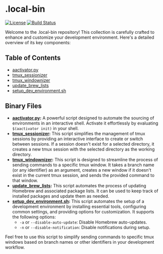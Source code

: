 # .local-bin

[![License](https://img.shields.io/badge/License-MIT-blue.svg)](LICENSE)
[![Build Status](https://travis-ci.org/your-username/.local-bin.svg?branch=main)](https://travis-ci.org/your-username/.local-bin)

Welcome to the .local-bin repository! This collection is carefully crafted to enhance and customize your development environment. Here's a detailed overview of its key components:

## Table of Contents

- [aactivator.py](#aactivatorpy)
- [tmux_sessionizer](#tmux_sessionizer)
- [tmux_windownizer](#tmux_windownizer)
- [update_brew_lists](#update_brew_lists)
- [setup_dev_environment.sh](#setup_dev_environmentsh)

## Binary Files

- **[aactivator.py](docs/aactivator/Usage.md):** A powerful script designed to automate the sourcing of environments in an interactive shell. Activate it effortlessly by evaluating `$(aactivator init)` in your shell.
- **[tmux_sessionizer](docs/tmux_sessionizer/Usage.md):** This script simplifies the management of tmux sessions by providing an interactive interface to create or switch between sessions. If a session doesn't exist for a selected directory, it creates a new tmux session with the selected directory as the working directory.
- **[tmux_windownizer](docs/tmux_windownizer/Usage.md):** This script is designed to streamline the process of sending commands to a specific tmux window. It takes a branch name (or any identifier) as an argument, creates a new window if it doesn't exist in the current tmux session, and sends the provided command to that window.
- **[update_brew_lists](docs/update_brew_lists/Usage.md):** This script automates the process of updating Homebrew and associated package lists. It can be used to keep track of installed packages and update them as needed.
- **[setup_dev_environment.sh](docs/setup_dev_environment/Usage.md):** This script automates the setup of a development environment by installing essential tools, configuring common settings, and providing options for customization. It supports the following options:
  - `-a` or `--disable-auto-update`: Disable Homebrew auto-updates.
  - `-n` or `--disable-notification`: Disable notifications during setup.

Feel free to use this script to simplify sending commands to specific tmux windows based on branch names or other identifiers in your development workflow.

